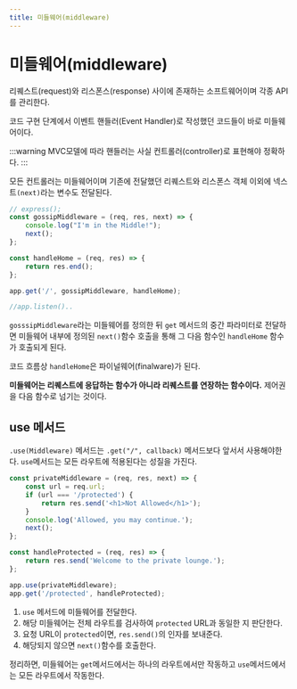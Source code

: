 ```yaml
---
title: 미들웨어(middleware)
---
```


# 미들웨어(middleware)

리퀘스트(request)와 리스폰스(response) 사이에 존재하는 소프트웨어이며 각종 API를 관리한다.

코드 구현 단계에서 이벤트 핸들러(Event Handler)로 작성했던 코드들이 바로 미들웨어이다.

:::warning
MVC모델에 따라 핸들러는 사실 컨트롤러(controller)로 표현해야 정확하다.
:::

모든 컨트롤러는 미들웨어이며 기존에 전달했던 리퀘스트와 리스폰스 객체 이외에 넥스트`(next)`라는 변수도 전달된다.

```js
// express();
const gossipMiddleware = (req, res, next) => {
    console.log("I'm in the Middle!");
    next();
};

const handleHome = (req, res) => {
    return res.end();
};

app.get('/', gossipMiddleware, handleHome);

//app.listen()..
```

`gosssipMiddleware`라는 미들웨어를 정의한 뒤 `get` 메서드의 중간 파라미터로 전달하면 미들웨어 내부에 정의된 `next()`함수 호출을 통해 그 다음 함수인 `handleHome` 함수가 호출되게 된다.

코드 흐름상 `handleHome`은 파이널웨어(finalware)가 된다.

**미들웨어는 리퀘스트에 응답하는 함수가 아니라 리퀘스트를 연장하는 함수이다.** 제어권을 다음 함수로 넘기는 것이다.

## use 메서드

`.use(Middleware)` 메서드는 `.get("/", callback)` 메서드보다 앞서서 사용해야한다. `use`메서드는 모든 라우트에 적용된다는 성질을 가진다.

```js
const privateMiddleware = (req, res, next) => {
    const url = req.url;
    if (url === '/protected') {
        return res.send('<h1>Not Allowed</h1>');
    }
    console.log('Allowed, you may continue.');
    next();
};

const handleProtected = (req, res) => {
    return res.send('Welcome to the private lounge.');
};

app.use(privateMiddleware);
app.get('/protected', handleProtected);
```

1. `use` 메서드에 미들웨어를 전달한다.
2. 해당 미들웨어는 전체 라우트를 검사하여 `protected` URL과 동일한 지 판단한다.
3. 요청 URL이 `protected`이면, `res.send()`의 인자를 보내준다.
4. 해당되지 않으면 `next()`함수를 호출한다.

정리하면, 미들웨어는 `get`메서드에서는 하나의 라우트에서만 작동하고 `use`메서드에서는 모든 라우트에서 작동한다.
